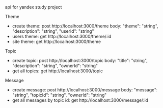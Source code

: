 api for yandex study project

Theme
* create theme: post http://localhost:3000/theme body:
  "theme": "string",
  "description": "string",
   "userId": "string"
* users theme: get http://localhost:3000/theme/:id
* site theme: get http://localhost:3000/theme

Topic
* create topic: post http://localhost:3000/topic body:
  "title": "string",
  "description": "string",
  "ownerId": "string"
* get all topics: get http://localhost:3000/topic

Message
* create message: post http://localhost:3000/message body:
  "message": "string",
  "topicId": "string",
  "ownerId": "string"
* get all messages by topic id: get http://localhost:3000/message/:id
